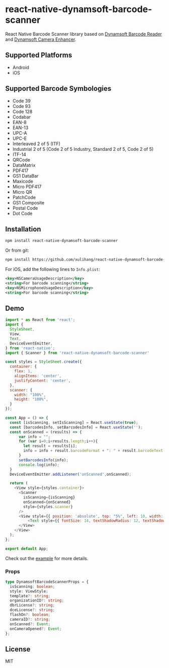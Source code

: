 # react-native-dynamsoft-barcode-scanner

React Native Barcode Scanner library based on [Dynamsoft Barcode Reader](https://www.dynamsoft.com/barcode-reader/overview/) and [Dynamsoft Camera Enhancer](https://www.dynamsoft.com/camera-enhancer/overview/).

## Supported Platforms

* Android
* iOS

## Supported Barcode Symbologies

* Code 39
* Code 93
* Code 128
* Codabar
* EAN-8
* EAN-13
* UPC-A
* UPC-E
* Interleaved 2 of 5 (ITF)
* Industrial 2 of 5 (Code 2 of 5 Industry, Standard 2 of 5, Code 2 of 5)
* ITF-14 
* QRCode
* DataMatrix
* PDF417
* GS1 DataBar
* Maxicode
* Micro PDF417
* Micro QR
* PatchCode
* GS1 Composite
* Postal Code
* Dot Code

## Installation

```sh
npm install react-native-dynamsoft-barcode-scanner
```

Or from git:

```sh
npm install https://github.com/xulihang/react-native-dynamsoft-barcode-scanner
```

For iOS, add the following lines to `Info.plist`:

```xml
<key>NSCameraUsageDescription</key>
<string>For barcode scanning</string>
<key>NSMicrophoneUsageDescription</key>
<string>For barcode scanning</string>
```

## Demo

```js
import * as React from 'react';
import {
  StyleSheet,
  View,
  Text,
  DeviceEventEmitter,
} from 'react-native';
import { Scanner } from 'react-native-dynamsoft-barcode-scanner'

const styles = StyleSheet.create({
  container: {
    flex: 1,
    alignItems: 'center',
    justifyContent: 'center',
  },
  scanner: {
    width: "100%",
    height: "100%",
  }
});

const App = () => {
  const [isScanning, setIsScanning] = React.useState(true);
  const [barcodesInfo, setBarcodesInfo] = React.useState('');
  const onScanned = (results) => {
      var info = "";
      for (var i=0;i<results.length;i++){
        let result = results[i];
        info = info + result.barcodeFormat + ": " + result.barcodeText + "\n";
      }
      setBarcodesInfo(info);
      console.log(info);
  }
  DeviceEventEmitter.addListener('onScanned',onScanned);

  return (
    <View style={styles.container}>
      <Scanner 
        isScanning={isScanning}
        onScanned={onScanned}
        style={styles.scanner}
      />
      <View style={{ position: 'absolute', top: "5%", left: 10, width: "80%" }}>
          <Text style={{ fontSize: 14, textShadowRadius: 12, textShadowColor: "black", color: "white" }}> {barcodesInfo} </Text>
      </View>
    </View>
  );
};

export default App;
```

Check out the [example](example) for more details.

### Props

```ts
type DynamsoftBarcodeScannerProps = {
  isScanning: boolean;
  style: ViewStyle;
  template?: string;
  organizationID?: string;
  dbrLicense?: string;
  dceLicense?: string;
  flashOn?: boolean;
  cameraID?: string;
  onScanned?: Event;
  onCameraOpened?: Event;
};
```

## License

MIT
